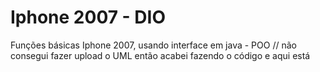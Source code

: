 # Iphone 2007 - DIO
Funções básicas Iphone 2007, usando interface em java - POO
// não consegui fazer upload o UML então acabei fazendo o código e aqui está